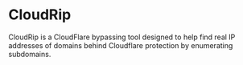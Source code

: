 # CloudRip
CloudRip is a CloudFlare bypassing tool designed to help find real IP addresses of domains behind Cloudflare protection by enumerating subdomains.
